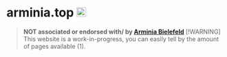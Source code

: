 # arminia.top <img src="https://arminia.top/images/arminiatop.png" alt="drawing" width="22"/>
> **NOT associated or endorsed with/ by [Arminia Bielefeld](arminia.de)**
> [!WARNING]
> This website is a work-in-progress, you can easily tell by the amount of pages available (1).
